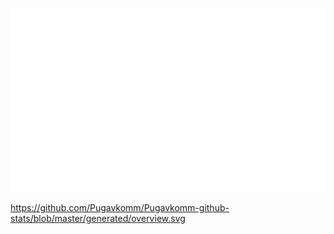 
![image](https://github.com/Pugavkomm/Pugavkomm-github-stats/blob/master/generated/languages.svg)


https://github.com/Pugavkomm/Pugavkomm-github-stats/blob/master/generated/overview.svg